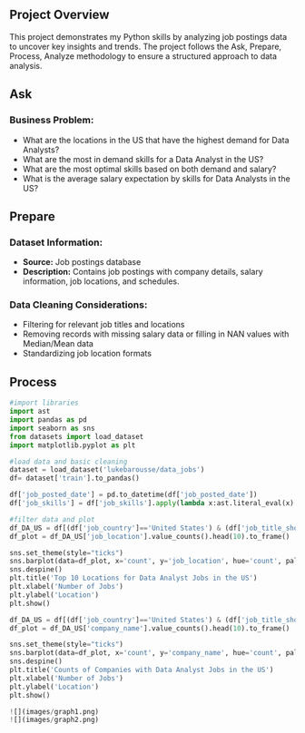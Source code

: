 ## Project Overview
This project demonstrates my Python skills by analyzing job postings data to uncover key insights and trends. The project follows the Ask, Prepare, Process, Analyze methodology to ensure a structured approach to data analysis.

## Ask

### Business Problem:
- What are the locations in the US that have the highest demand for Data Analysts?
- What are the most in demand skills for a Data Analyst in the US?
- What are the most optimal skills based on both demand and salary?
- What is the average salary expectation by skills for Data Analysts in the US?

## Prepare

### Dataset Information:
- **Source:** Job postings database
- **Description:** Contains job postings with company details, salary information, job locations, and schedules.

### Data Cleaning Considerations:
- Filtering for relevant job titles and locations
- Removing records with missing salary data or filling in NAN values with Median/Mean data
- Standardizing job location formats

## Process

```python
#import libraries
import ast
import pandas as pd
import seaborn as sns
from datasets import load_dataset
import matplotlib.pyplot as plt

#load data and basic cleaning
dataset = load_dataset('lukebarousse/data_jobs')
df= dataset['train'].to_pandas()

df['job_posted_date'] = pd.to_datetime(df['job_posted_date'])
df['job_skills'] = df['job_skills'].apply(lambda x:ast.literal_eval(x) if pd.notna(x) else x)

#filter data and plot
df_DA_US = df[(df['job_country']=='United States') & (df['job_title_short']=='Data Analyst')] 
df_plot = df_DA_US['job_location'].value_counts().head(10).to_frame()

sns.set_theme(style="ticks")
sns.barplot(data=df_plot, x='count', y='job_location', hue='count', palette='dark:b_r')
sns.despine()
plt.title('Top 10 Locations for Data Analyst Jobs in the US')
plt.xlabel('Number of Jobs')
plt.ylabel('Location')
plt.show()

df_DA_US = df[(df['job_country']=='United States') & (df['job_title_short']=='Data Analyst')] 
df_plot = df_DA_US['company_name'].value_counts().head(10).to_frame()

sns.set_theme(style="ticks")
sns.barplot(data=df_plot, x='count', y='company_name', hue='count', palette='dark:b_r')
sns.despine()
plt.title('Counts of Companies with Data Analyst Jobs in the US')
plt.xlabel('Number of Jobs')
plt.ylabel('Location')
plt.show()

![](images/graph1.png)
![](images/graph2.png)